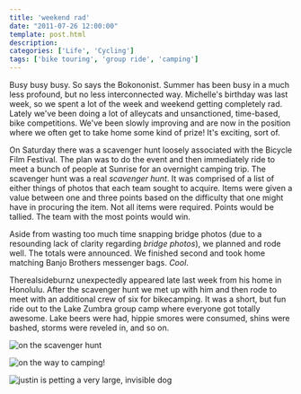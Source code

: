 ```yaml
---
title: 'weekend rad'
date: "2011-07-26 12:00:00"
template: post.html
description: 
categories: ['Life', 'Cycling']
tags: ['bike touring', 'group ride', 'camping']
---
```


Busy busy busy. So says the Bokononist. Summer has been busy in a much less profound, but no less interconnected way. Michelle's birthday was last week, so we spent a lot of the week and weekend getting completely rad. Lately we've been doing a lot of alleycats and unsanctioned, time-based, bike competitions. We've been slowly improving and are now in the position where we often get to take home some kind of prize! It's exciting, sort of.  
  
On Saturday there was a scavenger hunt loosely associated with the Bicycle Film Festival. The plan was to do the event and then immediately ride to meet a bunch of people at Sunrise for an overnight camping trip. The scavenger hunt was a real *scavenger hunt*. It was comprised of a list of either things of photos that each team sought to acquire. Items were given a value between one and three points based on the difficulty that one might have in procuring the item. Not all items were required. Points would be tallied. The team with the most points would win.  
  
Aside from wasting too much time snapping bridge photos (due to a resounding lack of clarity regarding *bridge photos*), we planned and rode well. The totals were announced. We finished second and took home matching Banjo Brothers messenger bags. *Cool*.  
  
Therealsideburnz unexpectedly appeared late last week from his home in Honolulu. After the scavenger hunt we met up with him and then rode to meet with an additional crew of six for bikecamping. It was a short, but fun ride out to the Lake Zumbra group camp where everyone got totally awesome. Lake beers were had, hippie smores were consumed, shins were bashed, storms were reveled in, and so on.  
  
![on the scavenger hunt](http://f.slowtheory.com/5977172882_462e5baefa.jpg "on the scavenger hunt")  
  
![on the way to camping!](http://f.slowtheory.com/5977173374_4d4d4a20d1.jpg "on the way to camping!")  
  
![justin is petting a very large, invisible dog](http://f.slowtheory.com/5977173530_e47bc913d8.jpg "justin is petting a very large, invisible dog")
